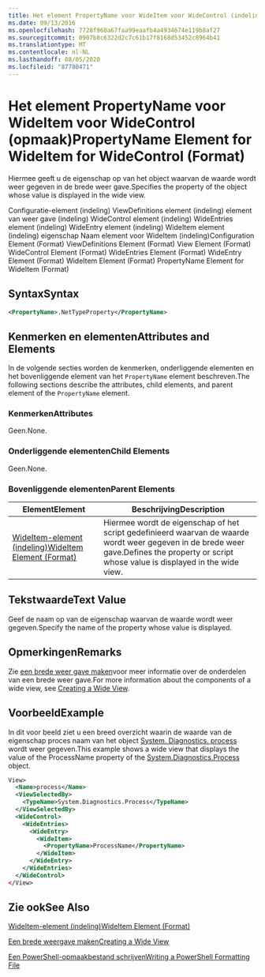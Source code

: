 ```yaml
---
title: Het element PropertyName voor WideItem voor WideControl (indeling) | Microsoft Docs
ms.date: 09/13/2016
ms.openlocfilehash: 7728f960a67faa99eaafb4a4934674e119b8af27
ms.sourcegitcommit: 0907b8c6322d2c7c61b17f8168d53452c8964b41
ms.translationtype: MT
ms.contentlocale: nl-NL
ms.lasthandoff: 08/05/2020
ms.locfileid: "87780471"
---
```

# <a name="propertyname-element-for-wideitem-for-widecontrol-format"></a><span data-ttu-id="2d731-102">Het element PropertyName voor WideItem voor WideControl (opmaak)</span><span class="sxs-lookup"><span data-stu-id="2d731-102">PropertyName Element for WideItem for WideControl (Format)</span></span>

<span data-ttu-id="2d731-103">Hiermee geeft u de eigenschap op van het object waarvan de waarde wordt weer gegeven in de brede weer gave.</span><span class="sxs-lookup"><span data-stu-id="2d731-103">Specifies the property of the object whose value is displayed in the wide view.</span></span>

<span data-ttu-id="2d731-104">Configuratie-element (indeling) ViewDefinitions element (indeling) element van weer gave (indeling) WideControl element (indeling) WideEntries element (indeling) WideEntry element (indeling) WideItem element (indeling) eigenschap Naam element voor WideItem (indeling)</span><span class="sxs-lookup"><span data-stu-id="2d731-104">Configuration Element (Format) ViewDefinitions Element (Format) View Element (Format) WideControl Element (Format) WideEntries Element (Format) WideEntry Element (Format) WideItem Element (Format) PropertyName Element for WideItem (Format)</span></span>

## <a name="syntax"></a><span data-ttu-id="2d731-105">Syntax</span><span class="sxs-lookup"><span data-stu-id="2d731-105">Syntax</span></span>

```xml
<PropertyName>.NetTypeProperty</PropertyName>
```

## <a name="attributes-and-elements"></a><span data-ttu-id="2d731-106">Kenmerken en elementen</span><span class="sxs-lookup"><span data-stu-id="2d731-106">Attributes and Elements</span></span>

<span data-ttu-id="2d731-107">In de volgende secties worden de kenmerken, onderliggende elementen en het bovenliggende element van het `PropertyName` element beschreven.</span><span class="sxs-lookup"><span data-stu-id="2d731-107">The following sections describe the attributes, child elements, and parent element of the `PropertyName` element.</span></span>

### <a name="attributes"></a><span data-ttu-id="2d731-108">Kenmerken</span><span class="sxs-lookup"><span data-stu-id="2d731-108">Attributes</span></span>

<span data-ttu-id="2d731-109">Geen.</span><span class="sxs-lookup"><span data-stu-id="2d731-109">None.</span></span>

### <a name="child-elements"></a><span data-ttu-id="2d731-110">Onderliggende elementen</span><span class="sxs-lookup"><span data-stu-id="2d731-110">Child Elements</span></span>

<span data-ttu-id="2d731-111">Geen.</span><span class="sxs-lookup"><span data-stu-id="2d731-111">None.</span></span>

### <a name="parent-elements"></a><span data-ttu-id="2d731-112">Bovenliggende elementen</span><span class="sxs-lookup"><span data-stu-id="2d731-112">Parent Elements</span></span>

|<span data-ttu-id="2d731-113">Element</span><span class="sxs-lookup"><span data-stu-id="2d731-113">Element</span></span>|<span data-ttu-id="2d731-114">Beschrijving</span><span class="sxs-lookup"><span data-stu-id="2d731-114">Description</span></span>|
|-------------|-----------------|
|[<span data-ttu-id="2d731-115">WideItem-element (indeling)</span><span class="sxs-lookup"><span data-stu-id="2d731-115">WideItem Element (Format)</span></span>](./wideitem-element-for-widecontrol-format.md)|<span data-ttu-id="2d731-116">Hiermee wordt de eigenschap of het script gedefinieerd waarvan de waarde wordt weer gegeven in de brede weer gave.</span><span class="sxs-lookup"><span data-stu-id="2d731-116">Defines the property or script whose value is displayed in the wide view.</span></span>|

## <a name="text-value"></a><span data-ttu-id="2d731-117">Tekstwaarde</span><span class="sxs-lookup"><span data-stu-id="2d731-117">Text Value</span></span>

<span data-ttu-id="2d731-118">Geef de naam op van de eigenschap waarvan de waarde wordt weer gegeven.</span><span class="sxs-lookup"><span data-stu-id="2d731-118">Specify the name of the property whose value is displayed.</span></span>

## <a name="remarks"></a><span data-ttu-id="2d731-119">Opmerkingen</span><span class="sxs-lookup"><span data-stu-id="2d731-119">Remarks</span></span>

<span data-ttu-id="2d731-120">Zie [een brede weer gave maken](./creating-a-wide-view.md)voor meer informatie over de onderdelen van een brede weer gave.</span><span class="sxs-lookup"><span data-stu-id="2d731-120">For more information about the components of a wide view, see [Creating a Wide View](./creating-a-wide-view.md).</span></span>

## <a name="example"></a><span data-ttu-id="2d731-121">Voorbeeld</span><span class="sxs-lookup"><span data-stu-id="2d731-121">Example</span></span>

<span data-ttu-id="2d731-122">In dit voor beeld ziet u een breed overzicht waarin de waarde van de eigenschap proces naam van het object [System. Diagnostics. process](/dotnet/api/System.Diagnostics.Process) wordt weer gegeven.</span><span class="sxs-lookup"><span data-stu-id="2d731-122">This example shows a wide view that displays the value of the ProcessName property of the [System.Diagnostics.Process](/dotnet/api/System.Diagnostics.Process) object.</span></span>

```xml
View>
  <Name>process</Name>
  <ViewSelectedBy>
    <TypeName>System.Diagnostics.Process</TypeName>
  </ViewSelectedBy>
  <WideControl>
    <WideEntries>
      <WideEntry>
        <WideItem>
          <PropertyName>ProcessName</PropertyName>
        </WideItem>
      </WideEntry>
    </WideEntries>
  </WideControl>
</View>

```

## <a name="see-also"></a><span data-ttu-id="2d731-123">Zie ook</span><span class="sxs-lookup"><span data-stu-id="2d731-123">See Also</span></span>

[<span data-ttu-id="2d731-124">WideItem-element (indeling)</span><span class="sxs-lookup"><span data-stu-id="2d731-124">WideItem Element (Format)</span></span>](./wideitem-element-for-widecontrol-format.md)

[<span data-ttu-id="2d731-125">Een brede weergave maken</span><span class="sxs-lookup"><span data-stu-id="2d731-125">Creating a Wide View</span></span>](./creating-a-wide-view.md)

[<span data-ttu-id="2d731-126">Een PowerShell-opmaakbestand schrijven</span><span class="sxs-lookup"><span data-stu-id="2d731-126">Writing a PowerShell Formatting File</span></span>](./writing-a-powershell-formatting-file.md)
